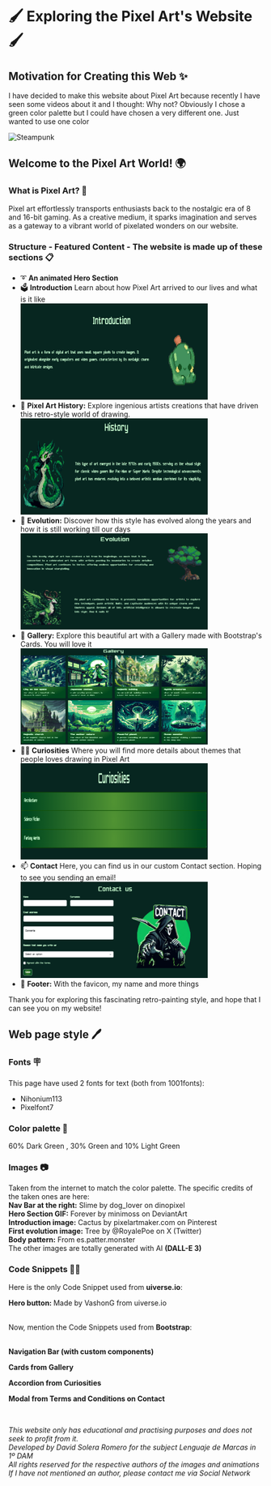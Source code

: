 # 🖌 Exploring the Pixel Art's Website 🖌

## Motivation for Creating this Web ✨

I have decided to make this website about Pixel Art because recently I have seen some videos about it and I thought: Why not? Obviously I chose a green color palette but I could have chosen a very different one. Just wanted to use one color

<img src="https://th.bing.com/th/id/OIG2.VevgsyPEV9jUnObbYCwp?pid=ImgGn" alt="Steampunk" width="580" height="530">

## Welcome to the Pixel Art World! 🌍

### What is Pixel Art? 🧶

Pixel art effortlessly transports enthusiasts back to the nostalgic era of 8 and 16-bit gaming. As a creative medium, it sparks imagination and serves as a gateway to a vibrant world of pixelated wonders on our website.

### Structure - Featured Content - The website is made up of these sections 📋

- ➰ **An animated Hero Section**
- 🗳 **Introduction** Learn about how Pixel Art arrived to our lives and what is it like<br>
   <img src="img/introphoto.png" alt="Intro" width="370px" height="190px">
- 🚂 **Pixel Art History:** Explore ingenious artists creations that have driven this retro-style world of drawing.<br>
   <img src="img/historyphoto.png" alt="History" width="370px" height="190px">
- 🧭 **Evolution:** Discover how this style has evolved along the years and how it is still working till our days<br>
   <img src="img/evolutionphoto.png" alt="Evolution" width="370px" height="190px">
- 📸 **Gallery:** Explore this beautiful art with a Gallery made with Bootstrap's Cards. You will love it<br>
   <img src="img/galleryphoto.png" alt="Gallery" width="370px" height="190px">
- 😶‍🌫️ **Curiosities** Where you will find more details about themes that people loves drawing in Pixel Art<br>
   <img src="img/curiositiesphoto.png" alt="Curiosities" width="370px" height="190px">
- 📫 **Contact** Here, you can find us in our custom Contact section. Hoping to see you sending an email!<br>
   <img src="img/contactphoto.png" alt="Contact" width="370px" height="190px">
- 🦶 **Footer:** With the favicon, my name and more things<br>

Thank you for exploring this fascinating retro-painting style, and hope that I can see you on my website!

## Web page style 🖊️

### Fonts 🪧

This page have used 2 fonts for text (both from 1001fonts):
- Nihonium113
- Pixelfont7

### Color palette 🌈

60% Dark Green , 30% Green and 10% Light Green

### Images 📷

Taken from the internet to match the color palette. The specific credits of the taken ones are here: <br>
<b>Nav Bar at the right:</b> Slime by dog_lover on dinopixel<br>
<b>Hero Section GIF:</b> Forever by minimoss on DeviantArt<br>
<b>Introduction image:</b> Cactus by pixelartmaker.com on Pinterest<br>
<b>First evolution image:</b> Tree by @RoyalePoe on X (Twitter)<br>
<b>Body pattern:</b> From es.patter.monster<br>
The other images are totally generated with AI <b>(DALL-E 3)</b>

<!-- ### Videos 🎞️

Two beautiful Pixel Art videos from Youtube -->

### Code Snippets 👨‍💻

Here is the only Code Snippet used from <b>uiverse.io</b>:<br>
<p><b>Hero button: </b>Made by VashonG from uiverse.io</p>
<br>
Now, mention the Code Snippets used from <b>Bootstrap</b>:<br><br>
<p><b>Navigation Bar (with custom components)</b></p>
<p><b>Cards from Gallery</b></p>
<p><b>Accordion from Curiosities</b></p>
<p><b>Modal from Terms and Conditions on Contact</b></p><br>

*This website only has educational and practising purposes and does not seek to profit from it.<br>Developed by David Solera Romero for the subject Lenguaje de Marcas in 1º DAM<br>All rights reserved for the respective authors of the images and animations<br>If I have not mentioned an author, please contact me via Social Network*

